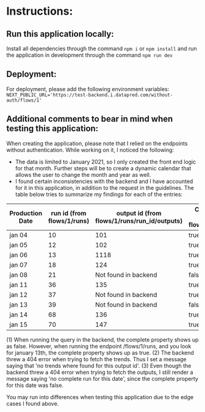 # Instructions:

## Run this application locally:

Install all dependencies through the command `npm i` or `npm install` and run the application in development through the command `npm run dev`

## Deployment:

For deployment, please add the following environment variables:
`NEXT_PUBLIC_URL='https://test-backend.i.datapred.com/without-auth/flows/1'`

## Additional comments to bear in mind when testing this application:

When creating the application, please note that I relied on the endpoints without authentication. While working on it, I noticed the following:

- The data is limited to January 2021, so I only created the front end logic for that month. Further steps will be to create a dynamic calendar that allows the user to change the month and year as well.
- I found certain inconsistencies with the backend and I have accounted for it in this application, in addition to the request in the guidelines. The table below tries to summarize my findings for each of the entries:

| Production Date | run id (from flows/1/runs) | output id (from flows/1/runs/run_id/outputs) | Complete (from flows/1/runs) | trend data (from flows/1/runs/run_id/outputs/output_id/trends) | Comments |
| --------------- | -------------------------- | -------------------------------------------- | ---------------------------- | -------------------------------------------------------------- | -------- |
| jan 04          | 10                         | 101                                          | true                         | yes                                                            |          |
| jan 05          | 12                         | 102                                          | true                         | Not found in backend                                           | (2)      |
| jan 06          | 13                         | 1118                                         | true                         | yes                                                            |          |
| jan 07          | 18                         | 124                                          | true                         | yes                                                            |          |
| jan 08          | 21                         | Not found in backend                         | false                        |                                                                | (3)      |
| jan 11          | 36                         | 135                                          | true                         | yes                                                            |          |
| jan 12          | 37                         | Not found in backend                         | true                         |                                                                | (1)      |
| jan 13          | 39                         | Not found in backend                         | false                        |                                                                | (3)      |
| jan 14          | 68                         | 136                                          | true                         | yes                                                            |          |
| jan 15          | 70                         | 147                                          | true                         | yes                                                            |          |

(1) When running the query in the backend, the complete property shows up as false. However, when running the endpoint /flows/1/runs, and you look for january 13th, the complete property shows up as true.
(2) The backend threw a 404 error when trying to fetch the trends. Thus I set a message saying that 'no trends where found for this output id'.
(3) Even though the backend threw a 404 error when trying to fetch the outputs, I still render a message saying 'no complete run for this date', since the complete property for this date was false.

You may run into differences when testing this application due to the edge cases I found above.
